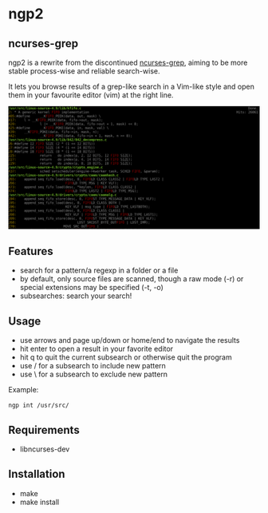 ngp2
====

ncurses-grep
------------

ngp2 is a rewrite from the discontinued [ncurses-grep](https://github.com/gquere/ngp), aiming to be more stable process-wise and reliable search-wise.

It lets you browse results of a grep-like search in a Vim-like style and open them in your favourite editor (vim) at the right line.


![yay](/capture.png)


Features
--------

- search for a pattern/a regexp in a folder or a file
- by default, only source files are scanned, though a raw mode (-r) or special extensions may be specified (-t, -o)
- subsearches: search your search!


Usage
-----

- use arrows and page up/down or home/end to navigate the results
- hit enter to open a result in your favorite editor
- hit q to quit the current subsearch or otherwise quit the program
- use / for a subsearch to include new pattern
- use \ for a subsearch to exclude new pattern

Example:
```
ngp int /usr/src/
```


Requirements
------------

- libncurses-dev


Installation
------------

- make
- make install

